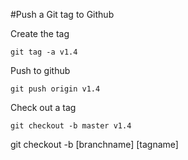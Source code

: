 #Push a Git tag to Github

Create the tag

    git tag -a v1.4

Push to github

    git push origin v1.4

Check out a tag

    git checkout -b master v1.4
    
git checkout -b [branchname] [tagname]
